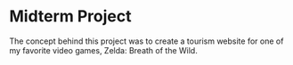 # Midterm Project

The concept behind this project was to create a tourism website for one of my favorite video games, Zelda: Breath of the Wild.
